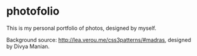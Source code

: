# photofolio

This is my personal portfolio of photos, designed by myself.

Background source: http://lea.verou.me/css3patterns/#madras, designed by Divya Manian.
